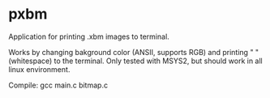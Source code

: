 # pxbm
Application for printing .xbm images to terminal.

Works by changing bakground color (ANSII, supports RGB) and printing " " (whitespace) to the terminal.
Only tested with MSYS2, but should work in all linux environment.

Compile: gcc main.c bitmap.c
